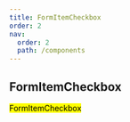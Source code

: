 ```yaml
---
title: FormItemCheckbox
order: 2
nav:
  order: 2
  path: /components
---
```


## FormItemCheckbox

<mark>FormItemCheckbox</mark>

<code src='./demos/Demo1.tsx' />

<API></API>
